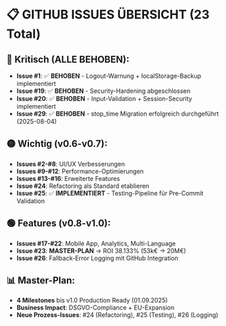 # 📋 **GITHUB ISSUES ÜBERSICHT (23 Total)**

## **🔴 Kritisch (ALLE BEHOBEN):**
- **Issue #1**: ✅ **BEHOBEN** - Logout-Warnung + localStorage-Backup implementiert
- **Issue #19**: ✅ **BEHOBEN** - Security-Hardening abgeschlossen
- **Issue #20**: ✅ **BEHOBEN** - Input-Validation + Session-Security implementiert
- **Issue #29**: ✅ **BEHOBEN** - stop_time Migration erfolgreich durchgeführt (2025-08-04)

## **🟡 Wichtig (v0.6-v0.7):**
- **Issues #2-#8**: UI/UX Verbesserungen
- **Issues #9-#12**: Performance-Optimierungen
- **Issues #13-#16**: Erweiterte Features
- **Issue #24**: Refactoring als Standard etablieren
- **Issue #25**: ✅ **IMPLEMENTIERT** - Testing-Pipeline für Pre-Commit Validation

## **🟢 Features (v0.8-v1.0):**
- **Issues #17-#22**: Mobile App, Analytics, Multi-Language
- **Issue #23**: **MASTER-PLAN** → ROI 38.133% (53k€ → 20M€)
- **Issue #26**: Fallback-Error Logging mit GitHub Integration

## **📊 Master-Plan**: 
- **4 Milestones** bis v1.0 Production Ready (01.09.2025)
- **Business Impact**: DSGVO-Compliance + EU-Expansion
- **Neue Prozess-Issues**: #24 (Refactoring), #25 (Testing), #26 (Logging)